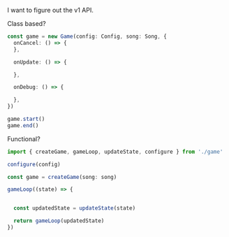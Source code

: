 I want to figure out the v1 API.

Class based?

```ts
const game = new Game(config: Config, song: Song, {
  onCancel: () => {
  },

  onUpdate: () => {

  },

  onDebug: () => {

  },
})

game.start()
game.end()
```

Functional?

```ts
import { createGame, gameLoop, updateState, configure } from './game'

configure(config)

const game = createGame(song: song)

gameLoop((state) => {


  const updatedState = updateState(state)

  return gameLoop(updatedState)
})
```